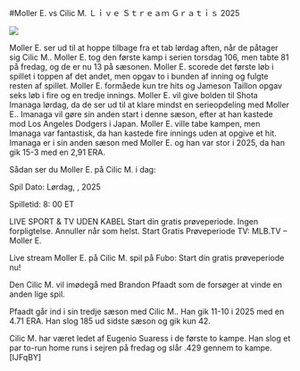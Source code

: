 #Moller E. vs Cilic M. Ｌｉｖｅ Ｓｔｒｅａｍ Ｇｒａｔｉｓ 2025  
  
  
[![](https://i.imgur.com/qSNzIqt.png)](https://movie.rssnews.media/kfZTrPKef.php)  
  
Moller E. ser ud til at hoppe tilbage fra et tab lørdag aften, når de påtager sig Cilic M.. Moller E. tog den første kamp i serien torsdag 106, men tabte 81 på fredag, og de er nu 13 på sæsonen. Moller E. scorede det første løb i spillet i toppen af det andet, men opgav to i bunden af inning og fulgte resten af spillet. Moller E. formåede kun tre hits og Jameson Taillon opgav seks løb i fire og en tredje innings. Moller E. vil give bolden til Shota Imanaga lørdag, da de ser ud til at klare mindst en serieopdeling med Moller E.. Imanaga vil gøre sin anden start i denne sæson, efter at han kastede mod Los Angeles Dodgers i Japan. Moller E. ville tabe kampen, men Imanaga var fantastisk, da han kastede fire innings uden at opgive et hit. Imanaga er i sin anden sæson med Moller E. og han var stor i 2025, da han gik 15-3 med en 2,91 ERA.

Sådan ser du Moller E. på Cilic M. i dag:

Spil Dato: Lørdag, , 2025

Spilletid: 8: 00 ET

LIVE SPORT & TV UDEN KABEL
Start din gratis prøveperiode. Ingen forpligtelse. Annuller når som helst.
Start Gratis Prøveperiode
TV: MLB.TV – Moller E.

Live stream Moller E. på Cilic M. spil på Fubo: Start din gratis prøveperiode nu!

Den Cilic M. vil imødegå med Brandon Pfaadt som de forsøger at vinde en anden lige spil.

Pfaadt går ind i sin tredje sæson med Cilic M.. Han gik 11-10 i 2025 med en 4.71 ERA. Han slog 185 ud sidste sæson og gik kun 42.

Cilic M. har været ledet af Eugenio Suaress i de første to kampe. Han slog et par to-run home runs i sejren på fredag og slår .429 gennem to kampe. [IJFqBY]